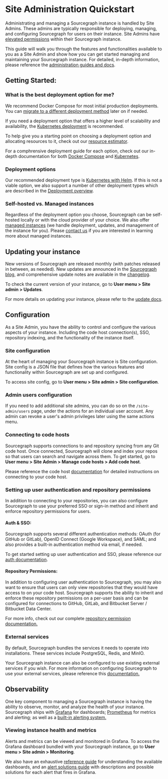 # Site Administration Quickstart 
Administrating and managing a Sourcegraph instance is handled by Site Admins. These admins are typically responsible for deploying, managing, and configuring Sourcegraph for users on their instance. Site Admins have [elevated permissions](../privileges.md) within their Sourcegraph instance. 

This guide will walk you through the features and functionalities available to you as a Site Admin and show how you can get started managing and maintaining your Sourcegraph instance. For detailed, in-depth information, please reference the [administration guides and docs](index.md).

## Getting Started:

### What is the best deployment option for me?
We recommend Docker Compose for most initial production deployments. You can [migrate to a different deployment method](../updates/index.md#migrating-to-a-new-deployment-type) later on if needed.

If you need a deployment option that offers a higher level of scalability and availability, the [Kubernetes deployment](../deploy/kubernetes/index.md) is recommended. 

To help give you a starting point on choosing a deployment option and allocating resources to it, check out our [resource estimator](../deploy/resource_estimator.md).

For a comphrensive deployment guide for each option, check out our in-depth documentation for both [Docker Compose](../deploy/docker-compose/index.md) and [Kubernetes](../deploy/kubernetes/index.md).

### Deployment options 

Our recommended deployment type is [Kubernetes with Helm](../deploy/kubernetes/helm.md). If this is not a viable option, we also support a number of other deployment types which are described in the [Deployment overview](../deploy/index.md).

### Self-hosted vs. Managed instances
Regardless of the deployment option you choose, Sourcegraph can be self-hosted locally or with the cloud provider of your choice. We also offer [managed instances](../../cloud/index.md) (we handle deployment, updates, and management of the instance for you). Please [contact us](https://about.sourcegraph.com/contact/sales) if you are interested in learning more about managed instances. 


## Updating your instance 
New versions of Sourcegraph are released monthly (with patches released in between, as needed). New updates are announced in the [Sourcegraph blog](https://about.sourcegraph.com/blog), and comprehensive update notes are available in the [changelog](https://docs.sourcegraph.com/CHANGELOG). 

To check the current version of your instance, go to **User menu > Site admin > Updates**.

For more details on updating your instance, please refer to the [update docs](../updates/index.md).

## Configuration
As a Site Admin, you have the ability to control and configure the various aspects of your instance. Including the code host connection(s), SSO, repository indexing, and the functionality of the instance itself. 

### Site configuration 
At the heart of managing your Sourcegraph instance is Site configuration. Site config is a JSON file that defines how the various features and functionality within Sourcegraph are set up and configured. 

To access site config, go to **User menu > Site admin > Site configuration**.

### Admin users configuration 
If you need to add additional site admins, you can do so on the `/site-admin/users` page, under the actions for an individual user account. Any admin can revoke a user's admin privileges later using the same actions menu. 

### Connecting to code hosts
Sourcegraph supports connections to and repository syncing from any Git code host. Once connected, Sourcegraph will clone and index your repos so that users can search and navigate across them. To get started, go to **User menu > Site Admin > Manage code hosts > Add code host**.

Please reference the code host [documentation](../external_service/index.md) for detailed instructions on connecting to your code host.

### Setting up user authentication and repository permissions
In addition to connecting to your repositories, you can also configure Sourcegraph to use your preferred SSO or sign-in method and inherit and enforce repository permissions for users.

#### Auth & SSO:
Sourcegraph supports several different authentication methods: OAuth (for GitHub or GitLab), OpenID Connect (Google Workspace), and SAML; and also provides a built-in authentication method via email, if needed. 

To get started setting up user authentication and SSO, please reference our [auth documentation](../auth/index.md).

#### Repository Permissions:
In addition to configuring user authentication to Sourcegraph, you may also want to ensure that users can only view repositories that they would have access to on your code host. Sourcegraph supports the ability to inherit and enforce these repository permissions on a per-user basis and can be configured for connections to GitHub, GitLab, and Bitbucket Server / Bitbucket Data Center.

For more info, check out our complete [repository permission documentation.](../repo/permissions.md#repository-permissions)


### External services 
By default, Sourcegraph bundles the services it needs to operate into installations. These services include PostgreSQL, Redis, and MinIO. 

Your Sourcegraph instance can also be configured to use existing external services if you wish. For more information on configuring Sourcegraph to use your external services, please reference this [documentation.](../external_services/index.md)

## Observability 
One key component to managing a Sourcegraph instance is having the ability to observe, monitor, and analyze the health of your instance. Sourcegraph ships with [Grafana](https://grafana.com/) for dashboards; [Prometheus](https://prometheus.io/) for metrics and alerting; as well as a [built-in alerting system.](../observability/alerting.md)

### Viewing instance health and metrics
Alerts and metrics can be viewed and monitored in Grafana. To access the Grafana dashboard bundled with your Sourcegraph instance, go to **User menu > Site admin > Monitoring**.

We also have an exhaustive [reference guide](../observability/dashboards.md) for understanding the available dashboards, and an [alert solutions guide](../observability/alerts.md) with descriptions and possible solutions for each alert that fires in Grafana. 

